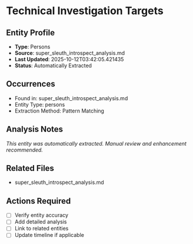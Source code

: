 # Technical Investigation Targets

## Entity Profile
- **Type**: Persons
- **Source**: super_sleuth_introspect_analysis.md
- **Last Updated**: 2025-10-12T03:42:05.421435
- **Status**: Automatically Extracted

## Occurrences
- Found in: super_sleuth_introspect_analysis.md
- Entity Type: persons
- Extraction Method: Pattern Matching

## Analysis Notes
*This entity was automatically extracted. Manual review and enhancement recommended.*

## Related Files
- super_sleuth_introspect_analysis.md

## Actions Required
- [ ] Verify entity accuracy
- [ ] Add detailed analysis
- [ ] Link to related entities
- [ ] Update timeline if applicable
